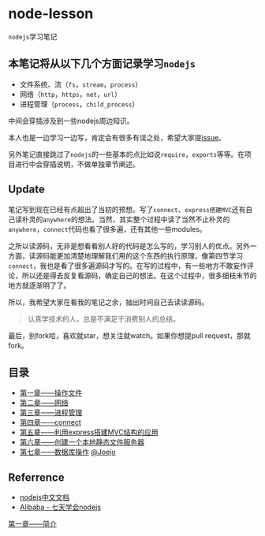 # node-lesson
`nodejs`学习笔记

## 本笔记将从以下几个方面记录学习`nodejs`
* 文件系统、流（`fs`，`stream`，`process`）
* 网络（`http`，`https`，`net`，`url`）
* 进程管理（`process`，`child_process`）

中间会穿插涉及到一些nodejs周边知识。

本人也是一边学习一边写，肯定会有很多有误之处，希望大家提[issue](https://github.com/stop2stare/node-lesson/issues)。

另外笔记直接跳过了`nodejs`的一些基本的点比如说`require`，`exports`等等。在项目进行中会穿插说明，不做单独章节阐述。

## Update

笔记写到现在已经有点超出了当初的预想。写了`connect`、`express搭建MVC`还有自己读朴灵的`anywhere`的想法。当然，其实整个过程中读了当然不止朴灵的`anywhere`，`connect`代码也看了很多遍，还有其他一些modules。

之所以读源码，无非是想看看别人好的代码是怎么写的，学习别人的优点。另外一方面，读源码能更加清楚地理解我们用的这个东西的执行原理，像第四节学习`connect`，我也是看了很多遍源码才写的。在写的过程中，有一些地方不敢妄作评论，所以还是得去反复看源码，确定自己的想法。在这个过程中，很多细枝末节的地方就逐渐明了了。

所以，我希望大家在看我的笔记之余，抽出时间自己去读读源码。

> 认真学技术的人，总是不满足于消费别人的总结。

最后，别fork哈，喜欢就star，想关注就watch。如果你想提pull request，那就fork。

## 目录

* [第一章——操作文件](https://github.com/stop2stare/node-lesson/tree/master/lesson01-操作文件)
* [第二章——网络](https://github.com/stop2stare/node-lesson/tree/master/lesson02-网络/)
* [第三章——进程管理](https://github.com/stop2stare/node-lesson/tree/master/lesson03-进程管理/)
* [第四章——connect](https://github.com/stop2stare/node-lesson/tree/master/lesson04-connect/)
* [第五章——利用express搭建MVC结构的应用](https://github.com/stop2stare/node-lesson/tree/master/lesson05-利用express搭建MVC结构的应用/)
* [第六章——创建一个本地静态文件服务器](https://github.com/stop2stare/node-lesson/tree/master/lesson06-创建一个本地静态文件服务器/)
* [第七章——数据库操作](https://github.com/stop2stare/node-lesson/tree/master/lesson07-数据库操作/) [@Joejo](https://github.com/Joejo)

## Referrence

* [nodejs中文文档](http://nodeapi.ucdok.com/#/api/)
* [Alibaba - 七天学会nodejs](http://nqdeng.github.io/7-days-nodejs/)

[第一章——简介](./lesson00-简介/README.md)